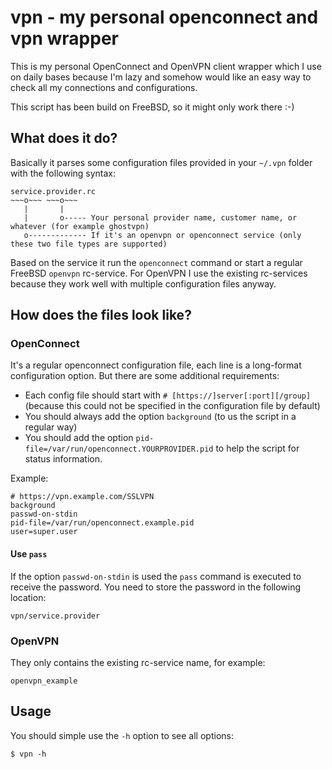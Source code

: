# vpn - my personal openconnect and vpn wrapper

This is my personal OpenConnect and OpenVPN client wrapper which I use on daily
bases because I'm lazy and somehow would like an easy way to check all my
connections and configurations.

This script has been build on FreeBSD, so it might only work there :-)

## What does it do?

Basically it parses some configuration files provided in your `~/.vpn` folder
with the following syntax:

```
service.provider.rc
~~~o~~~ ~~~o~~~
   |       |
   |       o----- Your personal provider name, customer name, or whatever (for example ghostvpn)
   o------------- If it's an openvpn or openconnect service (only these two file types are supported)
```

Based on the service it run the `openconnect` command or start a regular FreeBSD
`openvpn` rc-service. For OpenVPN I use the existing rc-services because they
work well with multiple configuration files anyway.

## How does the files look like?

### OpenConnect

It's a regular openconnect configuration file, each line is a long-format
configuration option. But there are some additional requirements:

- Each config file should start with `# [https://]server[:port][/group]`
  (because this could not be specified in the configuration file by default)
- You should always add the option `background` (to us the script in a regular
  way)
- You should add the option `pid-file=/var/run/openconnect.YOURPROVIDER.pid` to
  help the script for status information.

Example:

```
# https://vpn.example.com/SSLVPN
background
passwd-on-stdin
pid-file=/var/run/openconnect.example.pid
user=super.user
```

#### Use `pass`

If the option `passwd-on-stdin` is used the `pass` command is executed to
receive the password. You need to store the password in the following location:

```
vpn/service.provider
```


### OpenVPN

They only contains the existing rc-service name, for example:

```
openvpn_example
```

## Usage

You should simple use the `-h` option to see all options:

```
$ vpn -h
```
